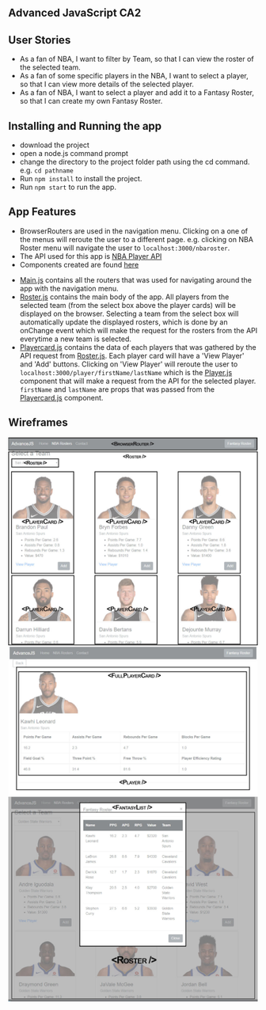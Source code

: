 ## Advanced JavaScript CA2

## User Stories
 * As a fan of NBA, I want to filter by Team, so that I can view the roster of the selected team.
 * As a fan of some specific players in the NBA, I want to select a player, so that I can view more details of the selected player.
 * As a fan of NBA, I want to select a player and add it to a Fantasy Roster, so that I can create my own Fantasy Roster.

## Installing and Running the app
 * download the project
 * open a node.js command prompt
 * change the directory to the project folder path using the cd command. e.g. `cd pathname`
 * Run `npm install` to install the project.
 * Run `npm start` to run the app.

## App Features
 * BrowserRouters are used in the navigation menu. Clicking on a one of the menus will reroute the user to a different page. e.g. clicking on NBA Roster menu will navigate the user to `localhost:3000/nbaroster`.
 * The API used for this app is [NBA Player API](https://nba-players.herokuapp.com/)
 * Components created are found [here](./src/Component)
  - [Main.js](./src/Component/Main.js) contains all the routers that was used for navigating around the app with the navigation menu.
  - [Roster.js](./src/Component/Roster.js) contains the main body of the app. All players from the selected team (from the select box above the player cards) will be displayed on the browser. Selecting a team from the select box will automatically update the displayed rosters, which is done by an onChange event which will make the request for the rosters from the API everytime a new team is selected.
  - [Playercard.js](./src/Component/PlayerCard.js) contains the data of each players that was gathered by the API request from [Roster.js](./src/Component/Roster.js). Each player card will have a 'View Player' and 'Add' buttons. Clicking on 'View Player' will reroute the user to `localhost:3000/player/firstName/lastName` which is the [Player.js](./src/Component/Player.js) component that will make a request from the API for the selected player. `firstName` and `lastName` are props that was passed from the [Playercard.js](./src/Component/PlayerCard.js) component.

## Wireframes
 ![Roster.js](./src/Assets/Wireframe1.jpg)
 ![Player.js](./src/Assets/Wireframe2.jpg)
 ![FantasyList](./src/Assets/Wireframe3.jpg)